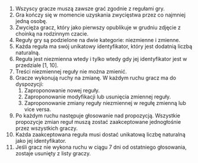 1. Wszyscy gracze muszą zawsze grać zgodnie z regułami gry.
2. Gra kończy się w momencie uzyskania zwycięstwa przez co najmniej jedną osobę.
3. Zwycięża gracz, który jako pierwszy opublikuje w grudniu zdjęcie z choinką na rodzinnym czacie.
4. Reguły gry są podzielone na dwie kategorie: niezmienne i zmienne.
5. Każda reguła ma swój unikatowy identyfikator, który jest dodatnią liczbą naturalną.
6. Reguła jest niezmienna wtedy i tylko wtedy gdy jej identyfikator jest w przedziale [1, 10].
7. Treści niezmiennej reguły nie można zmienić.
8. Gracze wykonują ruchy na zmianę. W każdym ruchu gracz ma do dyspozycji:
    1. Zaproponowanie nowej reguły.
    2. Zaproponowanie modyfikacji lub usunięcia zmiennej reguły.
    3. Zaproponowanie zmiany reguły niezmiennej w regułę zmienną lub vice versa.
9. Po każdym ruchu następuje głosowanie nad propozycją. Wszystkie propozycje zmian reguł muszą zostać zaakceptowane jednogłośnie przez wszystkich graczy.
10. Każda zaakceptowana reguła musi dostać unikatową liczbę naturalną jako jej identyfikator.
11. Jeśli gracz nie wykona ruchu w ciągu 7 dni od ostatniego głosowania, zostaje usunięty z listy graczy.
